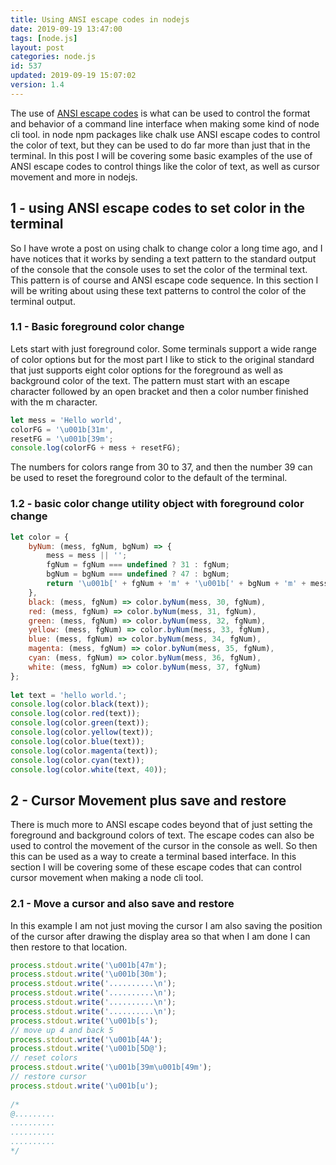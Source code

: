 ```yaml
---
title: Using ANSI escape codes in nodejs
date: 2019-09-19 13:47:00
tags: [node.js]
layout: post
categories: node.js
id: 537
updated: 2019-09-19 15:07:02
version: 1.4
---
```


The use of [ANSI escape codes](https://en.wikipedia.org/wiki/ANSI_escape_code) is what can be used to control the format and behavior of a command line interface when making some kind of node cli tool. in node npm packages like chalk use ANSI escape codes to control the color of text, but they can be used to do far more than just that in the terminal. In this post I will be covering some basic examples of the use of ANSI escape codes to control things like the color of text, as well as cursor movement and more in nodejs.

<!-- more -->

## 1 - using ANSI escape codes to set color in the terminal

So I have wrote a post on using chalk to change color a long time ago, and I have notices that it works by sending a text pattern to the standard output of the console that the console uses to set the color of the terminal text. This pattern is of course and ANSI escape code sequence. In this section I will be writing about using these text patterns to control the color of the terminal output.

### 1.1 - Basic foreground color change

Lets start with just foreground color. Some terminals support a wide range of color options but for the most part I like to stick to the original standard that just supports eight color options for the foreground as well as background color of the text. The pattern must start with an escape character followed by an open bracket and then a color number finished with the m character.

```js
let mess = 'Hello world',
colorFG = '\u001b[31m',
resetFG = '\u001b[39m';
console.log(colorFG + mess + resetFG);
```

The numbers for colors range from 30 to 37, and then the number 39 can be used to reset the foreground color to the default of the terminal.

### 1.2 - basic color change utility object with foreground color change

```js
let color = {
    byNum: (mess, fgNum, bgNum) => {
        mess = mess || '';
        fgNum = fgNum === undefined ? 31 : fgNum;
        bgNum = bgNum === undefined ? 47 : bgNum;
        return '\u001b[' + fgNum + 'm' + '\u001b[' + bgNum + 'm' + mess + '\u001b[39m\u001b[49m';
    },
    black: (mess, fgNum) => color.byNum(mess, 30, fgNum),
    red: (mess, fgNum) => color.byNum(mess, 31, fgNum),
    green: (mess, fgNum) => color.byNum(mess, 32, fgNum),
    yellow: (mess, fgNum) => color.byNum(mess, 33, fgNum),
    blue: (mess, fgNum) => color.byNum(mess, 34, fgNum),
    magenta: (mess, fgNum) => color.byNum(mess, 35, fgNum),
    cyan: (mess, fgNum) => color.byNum(mess, 36, fgNum),
    white: (mess, fgNum) => color.byNum(mess, 37, fgNum)
};
 
let text = 'hello world.';
console.log(color.black(text));
console.log(color.red(text));
console.log(color.green(text));
console.log(color.yellow(text));
console.log(color.blue(text));
console.log(color.magenta(text));
console.log(color.cyan(text));
console.log(color.white(text, 40));
```

## 2 - Cursor Movement plus save and restore

There is much more to ANSI escape codes beyond that of just setting the foreground and background colors of text. The escape codes can also be used to control the movement of the cursor in the console as well. So then this can be used as a way to create a terminal based interface. In this section I will be covering some of these escape codes that can control cursor movement when making a node cli tool.

### 2.1 - Move a cursor and also save and restore

In this example I am not just moving the cursor I am also saving the position of the cursor after drawing the display area so that when I am done I can then restore to that location.

```js
process.stdout.write('\u001b[47m');
process.stdout.write('\u001b[30m');
process.stdout.write('..........\n');
process.stdout.write('..........\n');
process.stdout.write('..........\n');
process.stdout.write('..........\n');
process.stdout.write('\u001b[s');
// move up 4 and back 5
process.stdout.write('\u001b[4A');
process.stdout.write('\u001b[5D@');
// reset colors
process.stdout.write('\u001b[39m\u001b[49m');
// restore cursor
process.stdout.write('\u001b[u');
 
/*
@.........
..........
..........
..........
*/
```